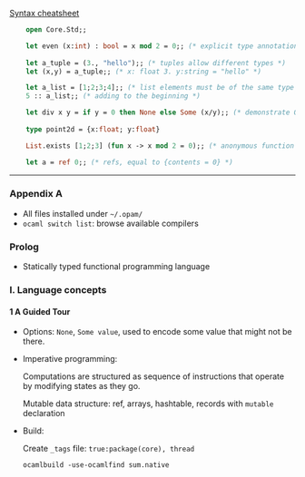 [Syntax cheatsheet](http://www.ocamlpro.com/files/ocaml-lang.pdf)

```ocaml
    open Core.Std;;

    let even (x:int) : bool = x mod 2 = 0;; (* explicit type annotation optional *)
    
    let a_tuple = (3., "hello");; (* tuples allow different types *)
    let (x,y) = a_tuple;; (* x: float 3. y:string = "hello" *)

    let a_list = [1;2;3;4];; (* list elements must be of the same type *)
    5 :: a_list;; (* adding to the beginning *)

    let div x y = if y = 0 then None else Some (x/y);; (* demonstrate Options *)
    
    type point2d = {x:float; y:float}

    List.exists [1;2;3] (fun x -> x mod 2 = 0);; (* anonymous function *)

    let a = ref 0;; (* refs, equal to {contents = 0} *)
```

---

### Appendix A

* All files installed under `~/.opam/`
* `ocaml switch list`: browse available compilers

### Prolog

* Statically typed functional programming language

### I. Language concepts

#### 1 A Guided Tour

* Options: `None`, `Some value`, used to encode some value that might not be there. 

* Imperative programming:

     Computations are structured as sequence of instructions that operate by modifying states as they go.

     Mutable data structure: ref, arrays, hashtable, records with `mutable` declaration


* Build:

     Create `_tags` file: `true:package(core), thread`

     `ocamlbuild -use-ocamlfind sum.native`

